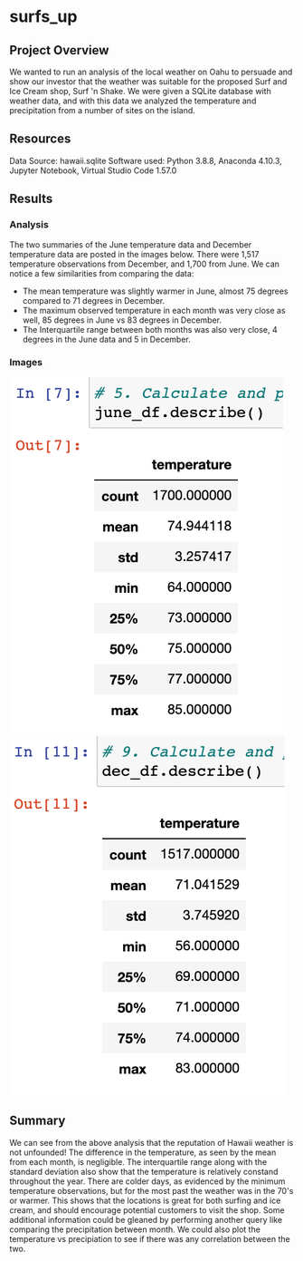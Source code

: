 # surfs_up
## Project Overview
We wanted to run an analysis of the local weather on Oahu to persuade and show our investor that the weather was suitable for the proposed Surf and Ice Cream shop, Surf 'n Shake. We were given a SQLite database with weather data, and with this data we analyzed the temperature and precipitation from a number of sites on the island.

## Resources
Data Source: hawaii.sqlite
Software used: Python 3.8.8, Anaconda 4.10.3, Jupyter Notebook, Virtual Studio Code 1.57.0

## Results
### Analysis
The two summaries of the June temperature data and December temperature data are posted in the images below. There were 1,517 temperature observations from December, and 1,700 from June. We can notice a few similarities from comparing the data:
* The mean temperature was slightly warmer in June, almost 75 degrees compared to 71 degrees in December. 
* The maximum observed temperature in each month was very close as well, 85 degrees in June vs 83 degrees in December.
* The Interquartile range between both months was also very close, 4 degrees in the June data and 5 in December.

### Images
<img src = Images/June_Summary.png>
<img src= Images/Dec_Summary.png>

## Summary
We can see from the above analysis that the reputation of Hawaii weather is not unfounded! The difference in the temperature, as seen by the mean from each month, is negligible. The interquartile range along with the standard deviation also show that the temperature is relatively constand throughout the year. There are colder days, as evidenced by the minimum temperature observations, but for the most past the weather was in the 70's or warmer. This shows that the locations is great for both surfing and ice cream, and should encourage potential customers to visit the shop. Some additional information could be gleaned by performing another query like comparing the precipitation between month. We could also plot the temperature vs precipiation to see if there was any correlation between the two.